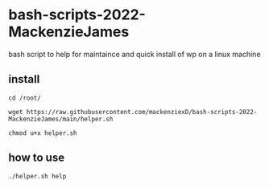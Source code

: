# bash-scripts-2022-MackenzieJames
bash script to help for maintaince and quick install of wp on a linux machine

## install
`cd /root/`

`wget https://raw.githubusercontent.com/mackenziexD/bash-scripts-2022-MackenzieJames/main/helper.sh`

`chmod u+x helper.sh`

## how to use
`./helper.sh help`
